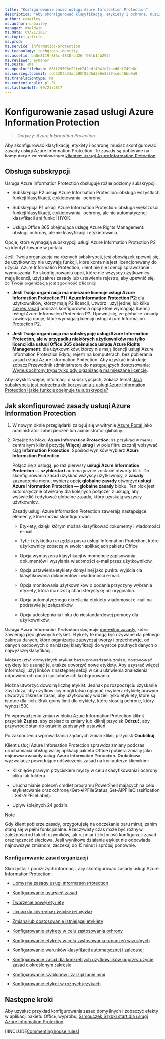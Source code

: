 ```yaml
---
title: "Konfigurowanie zasad usługi Azure Information Protection"
description: "Aby skonfigurować klasyfikację, etykiety i ochronę, musisz skonfigurować zasady usługi Azure Information Protection."
author: cabailey
ms.author: cabailey
manager: mbaldwin
ms.date: 09/21/2017
ms.topic: article
ms.prod: 
ms.service: information-protection
ms.technology: techgroup-identity
ms.assetid: ba0e8119-886c-4830-bd26-f98fb14b2933
ms.reviewer: eymanor
ms.suite: ems
ms.openlocfilehash: 660f29506e22feb742edf4041d7baed0cf749b8c
ms.sourcegitcommit: cd3320fa34acb90f05d5d3e0e83604cdd46bd9a9
ms.translationtype: MT
ms.contentlocale: pl-PL
ms.lasthandoff: 09/23/2017
---
```

# <a name="configuring-the-azure-information-protection-policy"></a>Konfigurowanie zasad usługi Azure Information Protection

>*Dotyczy: Azure Information Protection*

Aby skonfigurować klasyfikację, etykiety i ochronę, musisz skonfigurować zasady usługi Azure Information Protection. Te zasady są pobierane na komputery z zainstalowanym [klientem usługi Azure Information Protection](https://www.microsoft.com/en-us/download/details.aspx?id=53018).

## <a name="subscription-support"></a>Obsługa subskrypcji

Usługa Azure Information Protection obsługuje różne poziomy subskrypcji:

- Subskrypcja P2 usługi Azure Information Protection: obsługa wszystkich funkcji klasyfikacji, etykietowania i ochrony.

- Subskrypcja P1 usługi Azure Information Protection: obsługa większości funkcji klasyfikacji, etykietowania i ochrony, ale nie automatycznej klasyfikacji ani funkcji HYOK.

- Usługa Office 365 obejmująca usługę Azure Rights Management: obsługa ochrony, ale nie klasyfikacji i etykietowania.

Opcje, które wymagają subskrypcji usługi Azure Information Protection P2 są identyfikowane w portalu.

Jeśli Twoja organizacja ma różnych subskrypcji, jest obowiązek upewnij się, że użytkownicy nie używają funkcji, które konta nie jest licencjonowany do użycia. Azure Information Protection, klient nie nie licencji sprawdzanie i wymuszania. Po skonfigurowaniu opcji, które nie wszyscy użytkownicy mają licencji, użyj zakres zasady lub ustawienia rejestru, aby upewnić się, że Twoja organizacja jest zgodność z licencji:

- **Jeśli Twoja organizacja ma mieszane licencje usługi Azure Information Protection P1 i Azure Information Protection P2**: dla użytkowników, którzy mają P2 licencji, Utwórz i użyj jednej lub kilku [zakres zasad](configure-policy-scope.md) podczas konfigurowania opcji które wymagają licencji usługi Azure Information Protection P2. Upewnij się, że globalne zasady zawierają opcje, które wymagają licencji usługi Azure Information Protection P2.

- **Jeśli Twoja organizacja ma subskrypcję usługi Azure Information Protection, ale w przypadku niektórych użytkowników ma tylko licencji dla usługi Office 365 obejmującą usługę Azure Rights Management**: dla użytkowników, którzy nie mają licencji usługi Azure Information Protection Edytuj rejestr na komputerach, bez pobierania zasad usługi Azure Information Protection. Aby uzyskać instrukcje, zobacz Przewodnik administratora do następujących dostosowania: [Wymuś ochrony trybu tylko gdy organizacja ma mieszane licencje](../rms-client/client-admin-guide-customizations.md#enforce-protection-only-mode-when-your-organization-has-a-mix-of-licenses).

Aby uzyskać więcej informacji o subskrypcjach, zobacz temat [Jaka subskrypcja jest potrzebna do korzystania z usługi Azure Information Protection i jakie funkcje obejmuje ta subskrypcja?](../get-started/faqs.md#what-subscription-do-i-need-for-azure-information-protection-and-what-features-are-included)


## <a name="how-to-configure-the-azure-information-protection-policy"></a>Jak skonfigurować zasady usługi Azure Information Protection

1. W nowym oknie przeglądarki zaloguj się w witrynie [Azure Portal](https://portal.azure.com) jako administrator zabezpieczeń lub administrator globalny.

2. Przejdź do bloku **Azure Information Protection**: na przykład w menu centralnym kliknij pozycję **Więcej usług** i w polu filtru zacznij wpisywać ciąg **Information Protection**. Spośród wyników wybierz **Azure Information Protection**. 
    
    Połącz się z usługą, po raz pierwszy **usługi Azure Information Protection — szybki start** automatycznie zostanie otwarty blok. Do skonfigurowania zasad uzyskać wszyscy użytkownicy, z **zasady** zaznaczenia menu, wybierz opcję **globalne zasady** otworzyć **usługi Azure Information Protection — globalne zasady** bloku. Ten blok jest automatycznie otwierany dla kolejnych połączeń z usługą, aby wyświetlić i edytować globalne zasady, który uzyskają wszyscy użytkownicy. 
    
    Zasady usługi Azure Information Protection zawierają następujące elementy, które można skonfigurować:
    
    - Etykiety, dzięki którym można klasyfikować dokumenty i wiadomości e-mail.
    
    - Tytuł i etykietka narzędzia paska usługi Information Protection, które użytkownicy zobaczą w swoich aplikacjach pakietu Office.
    
    - Opcja wymuszenia klasyfikacji w momencie zapisywania dokumentów i wysyłania wiadomości e-mail przez użytkowników.
    
    - Opcja ustawienia etykiety domyślnej jako punktu wyjścia dla klasyfikowania dokumentów i wiadomości e-mail.
    
    - Opcja monitowania użytkowników o podanie przyczyny wybrania etykiety, która ma niższą charakterystykę niż oryginalna.
    
    - Opcja automatycznego określania etykiety wiadomości e-mail na podstawie jej załączników.
    
    - Opcja udostępniania linku do niestandardowej pomocy dla użytkowników.

Usługa Azure Information Protection obejmuje [domyślne zasady](configure-policy-default.md), które zawierają pięć głównych etykiet. Etykiety te mogą być używane dla pełnego zakresu danych, które organizacja zazwyczaj tworzy i przechowuje, od danych osobowych o najniższej klasyfikacji do wysoce poufnych danych o najwyższej klasyfikacji. 

Możesz użyć domyślnych etykiet bez wprowadzania zmian, dostosować etykiety lub usunąć je, a także utworzyć nowe etykiety. Aby uzyskać więcej informacji, użyj linków z następnej sekcji w celu ułatwienia znalezienia odpowiednich opcji i sposobów ich konfigurowania.

Można utworzyć dowolną liczbę etykiet. Jednak po rozpoczęciu uzyskanie zbyt duża, aby użytkownicy mogli łatwo oglądać i wybierz etykietę prawym utworzyć zakresie zasad, aby użytkownicy widzieli tylko etykiety, które są istotne dla nich. Brak górny limit dla etykiety, które stosują ochronę, który wynosi 500.

Po wprowadzeniu zmian w bloku Azure Information Protection kliknij przycisk **Zapisz**, aby zapisać te zmiany lub kliknij przycisk **Odrzuć**, aby przywrócić stan do ostatnio zapisanych ustawień.

Po zakończeniu wprowadzania żądanych zmian kliknij przycisk **Opublikuj**. 

Klient usługi Azure Information Protection sprawdza zmiany podczas uruchamiania obsługiwanej aplikacji pakietu Office i pobiera zmiany jako najnowsze zasady usługi Azure Information Protection. Dodatkowe wyzwalacze powodujące odświeżenie zasad na komputerze klienckim:

- Kliknięcie prawym przyciskiem myszy w celu sklasyfikowania i ochrony pliku lub folderu.

- Uruchamianie [poleceń cmdlet programu PowerShell](../rms-client/client-admin-guide-powershell.md) mających na celu etykietowanie oraz ochronę (Get-AIPFileStatus, Set-AIPFileClassification i Set-AIPFileLabel).

- Upływ kolejnych 24 godzin.

>[!NOTE]
>Gdy klient pobierze zasady, przygotuj się na odczekanie paru minut, zanim staną się w pełni funkcjonalne. Rzeczywisty czas może być różny w zależności od takich czynników, jak rozmiar i złożoność konfiguracji zasad oraz łączność sieciowa. Jeśli wynikowe działanie etykiet nie odpowiada najnowszym zmianom, zaczekaj do 15 minut i spróbuj ponownie.

### <a name="configuring-your-organizations-policy"></a>Konfigurowanie zasad organizacji

Skorzystaj z poniższych informacji, aby skonfigurować zasady usługi Azure Information Protection:

- [Domyślne zasady usługi Information Protection](configure-policy-default.md)

- [Konfigurowanie ustawień zasad](configure-policy-settings.md)

- [Tworzenie nowej etykiety](configure-policy-new-label.md)

- [Usuwanie lub zmiana kolejności etykiet](configure-policy-delete-reorder.md)

- [Zmiana lub dostosowanie istniejącej etykiety](configure-policy-change-label.md)

- [Konfigurowanie etykiety w celu zastosowania ochrony](configure-policy-protection.md)

- [Konfigurowanie etykiety w celu zastosowania oznaczeń wizualnych](configure-policy-markings.md)

- [Konfigurowanie warunków klasyfikacji automatycznej i zalecanej](configure-policy-classification.md)

- [Konfigurowanie zasad dla konkretnych użytkowników poprzez użycie zasad o określonym zakresie](configure-policy-scope.md)

- [Konfigurowanie szablonów i zarządzanie nimi](configure-policy-templates.md)

- [Konfigurowanie etykiet w różnych językach](configure-policy-languages.md)

## <a name="next-steps"></a>Następne kroki

Aby uzyskać przykład konfigurowania zasad domyślnych i zobaczyć efekty w aplikacji pakietu Office, wypróbuj [Samouczek Szybki start dla usługi Azure Information Protection](../get-started/infoprotect-quick-start-tutorial.md).

[!INCLUDE[Commenting house rules](../includes/houserules.md)]
